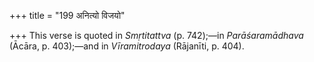 +++
title = "199 अनित्यो विजयो"

+++
This verse is quoted in *Smṛtitattva* (p. 742);—in *Parāśaramādhava*
(Ācāra, p. 403);—and in *Vīramitrodaya* (Rājanīti, p. 404).

